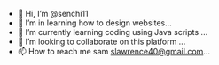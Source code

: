 - 👋 Hi, I’m @senchi11
- 👀 I’m in learning how to design websites...
- 🌱 I’m currently learning coding using Java scripts ...
- 💞️ I’m looking to collaborate on this platform ...
- 📫 How to reach me sam slawrence40@gmail.com...

<!---
senchi11/senchi11 is a ✨ special ✨ repository because its `README.md` (this file) appears on your GitHub profile.
You can click the Preview link to take a look at your changes.
--->
